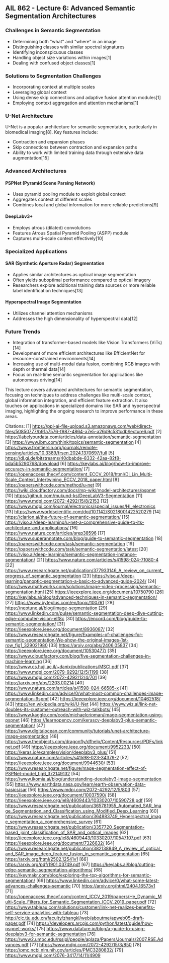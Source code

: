 ## AIL 862 - Lecture 6: Advanced Semantic Segmentation Architectures

### Challenges in Semantic Segmentation

- Determining both "what" and "where" in an image
- Distinguishing classes with similar spectral signatures
- Identifying inconspicuous classes
- Handling object size variations within images[1]
- Dealing with confused object classes[1]

### Solutions to Segmentation Challenges

- Incorporating context at multiple scales
- Leveraging global context
- Using dense skip connections and adaptive fusion attention modules[1]
- Employing context aggregation and attention mechanisms[1]

### U-Net Architecture

U-Net is a popular architecture for semantic segmentation, particularly in biomedical imaging[8]. Key features include:

- Contraction and expansion phases
- Skip connections between contraction and expansion paths
- Ability to work with limited training data through extensive data augmentation[15]

### Advanced Architectures

#### PSPNet (Pyramid Scene Parsing Network)

- Uses pyramid pooling module to exploit global context
- Aggregates context at different scales
- Combines local and global information for more reliable predictions[9]

#### DeepLabv3+

- Employs atrous (dilated) convolutions
- Features Atrous Spatial Pyramid Pooling (ASPP) module
- Captures multi-scale context effectively[10]

### Specialized Applications

#### SAR (Synthetic Aperture Radar) Segmentation

- Applies similar architectures as optical image segmentation
- Often yields suboptimal performance compared to optical imagery
- Researchers explore additional training data sources or more reliable label identification techniques[13]

#### Hyperspectral Image Segmentation

- Utilizes channel attention mechanisms
- Addresses the high dimensionality of hyperspectral data[12]

### Future Trends

- Integration of transformer-based models like Vision Transformers (ViTs)[14]
- Development of more efficient architectures like EfficientNet for resource-constrained environments[14]
- Increasing use of multi-modal data fusion, combining RGB images with depth or thermal data[14]
- Focus on real-time semantic segmentation for applications like autonomous driving[14]

This lecture covers advanced architectures for semantic segmentation, focusing on techniques to address challenges like multi-scale context, global information integration, and efficient feature extraction. It also touches on applications in specialized domains like SAR and hyperspectral imaging, highlighting the ongoing research to improve performance in these areas.

Citations:
[1] https://ppl-ai-file-upload.s3.amazonaws.com/web/direct-files/50850777/b91a7576-f987-4864-a7e5-a26d9c531cdb/lecture6.pdf
[2] https://labelyourdata.com/articles/data-annotation/semantic-segmentation
[3] https://www.ibm.com/think/topics/semantic-segmentation
[4] https://www.frontiersin.org/journals/remote-sensing/articles/10.3389/frsen.2024.1370697/full
[5] https://dl.gi.de/bitstreams/40dbabde-8332-42aa-82f8-bda5b5290768/download
[6] https://keylabs.ai/blog/how-to-improve-accuracy-in-semantic-segmentation/
[7] https://openaccess.thecvf.com/content_ECCV_2018/html/Di_Lin_Multi-Scale_Context_Intertwining_ECCV_2018_paper.html
[8] https://paperswithcode.com/method/u-net
[9] https://wiki.cloudfactory.com/docs/mp-wiki/model-architectures/pspnet
[10] https://github.com/mukund-ks/DeepLabV3-Segmentation
[11] https://www.mdpi.com/2072-4292/15/8/2153
[12] https://www.mdpi.com/journal/electronics/special_issues/HI_electronics
[13] https://www.worldscientific.com/doi/10.1142/S0218001422520279
[14] https://clarion.ai/the-future-of-semantic-segmentation/
[15] https://viso.ai/deep-learning/u-net-a-comprehensive-guide-to-its-architecture-and-applications/
[16] https://www.nature.com/articles/srep38596
[17] https://www.superannotate.com/blog/guide-to-semantic-segmentation
[18] https://paperswithcode.com/task/semantic-segmentation
[19] https://paperswithcode.com/task/semantic-segmentation/latest
[20] https://viso.ai/deep-learning/semantic-segmentation-instance-segmentation/
[21] https://www.nature.com/articles/s41598-024-71080-4
[22] https://www.researchgate.net/publication/377933146_A_review_on_current_progress_of_semantic_segmentation
[23] https://viso.ai/deep-learning/panoptic-segmentation-a-basic-to-advanced-guide-2024/
[24] https://www.mathworks.com/solutions/image-video-processing/semantic-segmentation.html
[25] https://ieeexplore.ieee.org/document/10750790
[26] https://keylabs.ai/blog/advanced-techniques-in-semantic-segmentation/
[27] https://www.byteplus.com/en/topic/100761
[28] https://neptune.ai/blog/image-segmentation
[29] https://www.linkedin.com/pulse/semantic-segmentation-deep-dive-cutting-edge-computer-vision-elf8c
[30] https://encord.com/blog/guide-to-semantic-segmentation/
[31] https://ieeexplore.ieee.org/document/8936087/
[32] https://www.researchgate.net/figure/Examples-of-challenges-for-semantic-segmentation-We-show-the-original-images-1st-row_fig1_329021980
[33] https://arxiv.org/abs/2406.05837
[34] https://ieeexplore.ieee.org/document/10530477/
[35] https://www.cloudfactory.com/blog/five-segmentation-challenges-in-machine-learning
[36] https://www.cs.huji.ac.il/~danix/publications/MSCI.pdf
[37] https://www.mdpi.com/2079-9292/12/5/1199
[38] https://www.mdpi.com/2072-4292/12/4/701
[39] https://arxiv.org/abs/2203.00214
[40] https://www.nature.com/articles/s41598-024-66585-x
[41] https://www.linkedin.com/advice/0/what-most-common-challenges-image-segmentation-9spmf
[42] https://ieeexplore.ieee.org/document/10462518/
[43] https://en.wikipedia.org/wiki/U-Net
[44] https://www.wiz.ai/link-net-doubles-its-customer-outreach-with-wiz-talkbots/
[45] https://www.kaggle.com/code/michaelcripman/image-segmentation-using-pspnet
[46] https://learnopencv.com/kerascv-deeplabv3-plus-semantic-segmentation/
[47] https://www.digitalocean.com/community/tutorials/unet-architecture-image-segmentation
[48] https://www.theobjects.com/dragonfly/dfhelp/Content/Resources/PDFs/linknet.pdf
[49] https://ieeexplore.ieee.org/document/9952233/
[50] https://keras.io/examples/vision/deeplabv3_plus/
[51] https://www.nature.com/articles/s41598-023-34379-2
[52] https://ieeexplore.ieee.org/document/9944630/
[53] https://www.researchgate.net/figure/mage-segmentation-effect-of-PSPNet-model_fig6_372149132
[54] https://www.ikomia.ai/blog/understanding-deeplabv3-image-segmentation
[55] https://www.earthdata.nasa.gov/learn/earth-observation-data-basics/sar
[56] https://www.mdpi.com/2072-4292/12/5/803
[57] https://ieeexplore.ieee.org/document/10037590/
[58] https://ieeexplore.ieee.org/iel8/4609443/10330207/10590728.pdf
[59] https://www.researchgate.net/publication/365781955_Automated_SAR_Image_Segmentation_and_Classification_using_Modified_Deep_Learning
[60] https://www.researchgate.net/publication/364883749_Hyperspectral_image_segmentation_a_comprehensive_survey
[61] https://www.researchgate.net/publication/3357720_Segmentation-based_joint_classification_of_SAR_and_optical_images
[62] https://ieeexplore.ieee.org/iel8/4609443/10330207/10547107.pdf
[63] https://ieeexplore.ieee.org/document/7326632/
[64] https://www.researchgate.net/publication/382138849_A_review_of_optical_and_SAR_image_deep_feature_fusion_in_semantic_segmentation
[65] https://arxiv.org/html/2502.12541v1
[66] https://arxiv.org/pdf/1901.03749.pdf
[67] https://keylabs.ai/blog/cutting-edge-semantic-segmentation-algorithms/
[68] https://keymakr.com/blog/exploring-the-top-algorithms-for-semantic-segmentation/
[69] https://www.linkedin.com/advice/0/what-some-latest-advances-challenges-semantic
[70] https://arxiv.org/html/2404.16573v1
[71] https://openaccess.thecvf.com/content_ICCV_2019/papers/He_Dynamic_Multi-Scale_Filters_for_Semantic_Segmentation_ICCV_2019_paper.pdf
[72] https://www.tableau.com/solutions/customer/link-net-realizes-benefits-self-service-analytics-with-tableau
[73] http://cic.tju.edu.cn/faculty/zhangkl/web/aboutme/apweb05-draft-paper.pdf
[74] https://developers.arcgis.com/python/latest/guide/how-pspnet-works/
[75] https://www.datature.io/blog/a-guide-to-using-deeplabv3-for-semantic-segmentation
[76] https://www2.umbc.edu/rssipl/people/aplaza/Papers/Journals/2007.RSE.Advances.pdf
[77] https://www.mdpi.com/2072-4292/15/3/850
[78] https://pmc.ncbi.nlm.nih.gov/articles/PMC3280832/
[79] https://www.mdpi.com/2076-3417/14/11/4909